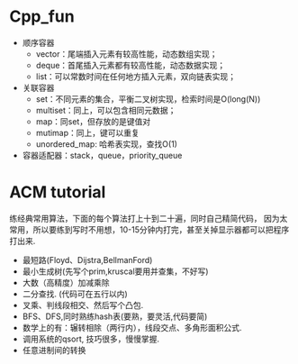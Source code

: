 # Cpp_fun

- 顺序容器
    - vector：尾端插入元素有较高性能，动态数组实现；
    - deque：首尾插入元素都有较高性能，动态数据实现；
    - list：可以常数时间在任何地方插入元素，双向链表实现；
- 关联容器
    - set：不同元素的集合，平衡二叉树实现，检索时间是O(long(N))
    - multiset：同上，可以包含相同元数据；
    - map：同set，但存放的是键值对
    - mutimap：同上，键可以重复
    - unordered_map: 哈希表实现，查找O(1)
- 容器适配器：stack，queue，priority_queue

# ACM tutorial

练经典常用算法，下面的每个算法打上十到二十遍，同时自己精简代码，
因为太常用，所以要练到写时不用想，10-15分钟内打完，甚至关掉显示器都可以把程序打出来. 

- 最短路(Floyd、Dijstra,BellmanFord) 
- 最小生成树(先写个prim,kruscal要用并查集，不好写) 
- 大数（高精度）加减乘除 
- 二分查找. (代码可在五行以内) 
- 叉乘、判线段相交、然后写个凸包. 
- BFS、DFS,同时熟练hash表(要熟，要灵活,代码要简) 
- 数学上的有：辗转相除（两行内），线段交点、多角形面积公式. 
- 调用系统的qsort, 技巧很多，慢慢掌握. 
- 任意进制间的转换